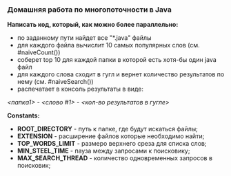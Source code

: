 ### Домашняя работа по многопоточности в Java

**Написать код, который, как можно более параллельно:**

* по заданному пути найдет все "*.java" файлы
* для каждого файла вычислит 10 самых популярных слов (см. #naiveCount())
* соберет top 10 для каждой папки в которой есть хотя-бы один java файл
* для каждого слова сходит в гугл и вернет количество результатов по нему (см. #naiveSearch())
* распечатает в консоль результаты в виде:

_<папка1> - <слово #1> - <кол-во результатов в гугле>_

**Constants:**

* **ROOT_DIRECTORY** - путь к папке, где будут искаться файлы;
* **EXTENSION** - расширение файлов которые необходимо найти;
* **TOP_WORDS_LIMIT** - размеро верхнего среза для списка слов;
* **MIN_STEEL_TIME** - пауза между запросами к поисковику;
* **MAX_SEARCH_THREAD** - количество одновременных запросов в поисковик;

